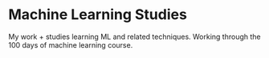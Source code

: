 # Machine Learning Studies
My work + studies learning ML and related techniques. Working through the 100 days of machine learning course.
